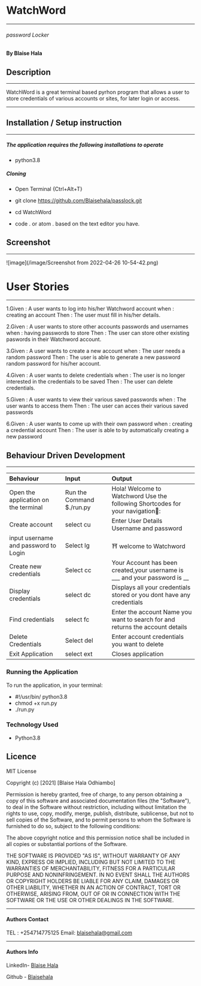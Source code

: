 # WatchWord
<hr>

###### password Locker

#### By Blaise Hala

## Description
<hr>

WatchWord is a great terminal based pyrhon program that allows a user to store credentials of various accounts or sites, for later login or access.

<hr>

## Installation / Setup instruction
<hr>

##### The application requires the following installations to operate

* python3.8


##### Cloning
* Open Terminal {Ctrl+Alt+T}

* git clone https://github.com/Blaisehala/passlock.git

* cd WatchWord

* code . or atom . based on the text editor you have.

## Screenshot
<hr>
![image](/image/Screenshot from 2022-04-26 10-54-42.png)

# User Stories
<hr>
1.Given : A user wants to log into his/her Watchword account when : creating an account Then : The user must fill in his/her details.

2.Given : A user wants to store other accounts passwords and usernames when : having passwords to store Then : The user can store other existing paswords in their Watchword account.

3.Given : A user wants to create a new account when : The user needs a random password Then : The user is able to generate a new password random password for his/her account.

4.Given : A user wants to delete credentials when : The user is no longer interested in the credentials  to be saved Then : The user can delete credentials.

5.Given : A user wants to view their various saved passwords when : The user wants to access them Then : The user can acces their various saved passwords

6.Given : A user wants to come up with their own password when : creating a credential account Then : The user is able to by automatically creating a new password

## Behaviour Driven Development
<hr>

|Behaviour|Input|Output|
|:---|:---|:---|
|Open the application on the terminal|Run the Command $./run.py | Hola! Welcome to Watchword Use the following Shortcodes for your navigation🧭:|
|Create account|select cu|Enter User Details Username and password|
|input username and password to Login| Select lg|⛩ welcome to Watchword|
|Create new credentials |Select cc|Your Account has been created,your username is ___ and your password is __ |
|Display credentials|select dc|Displays all your credentials stored or  you dont have any credentials|
|Find credentials|select fc|Enter the account Name you want to search for and returns the account details |
|Delete Credentials|Select del|Enter account credentials you want to delete|
|Exit Application |select ext|Closes application|

### Running the Application
To run the application, in your terminal:

* #!/usr/bin/  python3.8
* chmod +x run.py
* ./run.py

###  Technology Used
* Python3.8

## Licence
MIT License

Copyright (c) [2021] [Blaise Hala Odhiambo]

Permission is hereby granted, free of charge, to any person obtaining a copy of this software and associated documentation files (the "Software"), to deal in the Software without restriction, including without limitation the rights to use, copy, modify, merge, publish, distribute, sublicense, but not to sell copies of the Software, and to permit persons to whom the Software is furnished to do so, subject to the following conditions:

The above copyright notice and this permission notice shall be included in all copies or substantial portions of the Software.

THE SOFTWARE IS PROVIDED "AS IS", WITHOUT WARRANTY OF ANY KIND, EXPRESS OR IMPLIED, INCLUDING BUT NOT LIMITED TO THE WARRANTIES OF MERCHANTABILITY, FITNESS FOR A PARTICULAR PURPOSE AND NONINFRINGEMENT. IN NO EVENT SHALL THE AUTHORS OR COPYRIGHT HOLDERS BE LIABLE FOR ANY CLAIM, DAMAGES OR OTHER LIABILITY, WHETHER IN AN ACTION OF CONTRACT, TORT OR OTHERWISE, ARISING FROM, OUT OF OR IN CONNECTION WITH THE SOFTWARE OR THE USE OR OTHER DEALINGS IN THE SOFTWARE.

<hr>

#### Authors Contact
TEL : +254714775125
Email: blaisehala@gmail.com
<hr>

#### Authors Info 

LinkedIn- [Blaise Hala](https://www.linkedin.com/in/blaise-hala-682aa511a/)

Github - [Blaisehala](https://github.com/Blaisehala)
